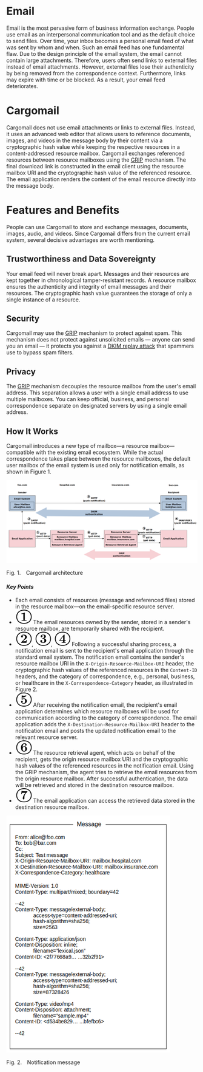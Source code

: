 # Email

Email is the most pervasive form of business information exchange. People use email as an interpersonal communication tool and as the default choice to send files. Over time, your inbox becomes a personal email feed of what was sent by whom and when. Such an email feed has one fundamental flaw. Due to the design principle of the email system, the email cannot contain large attachments. Therefore, users often send links to external files instead of email attachments. However, external files lose their authenticity by being removed from the correspondence context. Furthermore, links may expire with time or be blocked. As a result, your email feed deteriorates.

# Cargomail

Cargomail does not use email attachments or links to external files. Instead, it uses an advanced web editor that allows users to reference documents, images, and videos in the message body by their content via a cryptographic hash value while keeping the respective resources in a content-addressed resource mailbox. Cargomail exchanges referenced resources between resource mailboxes using the [GRIP](https://github.com/cargomail-org/grip) mechanism. The final download link is constructed in the email client using the resource mailbox URI and the cryptographic hash value of the referenced resource. The email application renders the content of the email resource directly into the message body.

# Features and Benefits

People can use Cargomail to store and exchange messages, documents, images, audio, and videos. Since Cargomail differs from the current email system, several decisive advantages are worth mentioning.

## Trustworthiness and Data Sovereignty

Your email feed will never break apart. Messages and their resources are kept together in chronological tamper-resistant records. A resource mailbox ensures the authenticity and integrity of email messages and their resources. The cryptographic hash value guarantees the storage of only a single instance of a resource.

## Security

Cargomail may use the [GRIP](https://github.com/cargomail-org/grip) mechanism to protect against spam. This mechanism does not protect against unsolicited emails — anyone can send you an email —  it protects you against a [DKIM replay attack](https://www.ietf.org/id/draft-chuang-dkim-replay-problem-01.html) that spammers use to bypass spam filters.

## Privacy

The [GRIP](https://github.com/cargomail-org/grip) mechanism decouples the resource mailbox from the user's email address. This separation allows a user with a single email address to use multiple mailboxes. You can keep official, business, and personal correspondence separate on designated servers by using a single email address.

## How It Works

Cargomail introduces a new type of mailbox—a resource mailbox—compatible with the existing email ecosystem. While the actual correspondence takes place between the resource mailboxes, the default user mailbox of the email system is used only for notification emails, as shown in Figure 1.

<div class="diagram">
    <img src=./images/cargomail_architecture.png alt="Cargomail architecture">
</div>

<p class="figure">
Fig.&nbsp;1.&emsp;Cargomail architecture
</p>

#### *Key Points*

<!-- https://tex.stackexchange.com/questions/41681/correct-way-to-bold-italicize-text >
<!-- https://editor.codecogs.com/ >
<!-- \textbf{\raisebox{.5pt}{\textcircled{\raisebox{-.9pt}{\small{1}}}} -->


* Each email consists of resources (message and referenced files) stored in the resource mailbox—on the email-specific resource server.
* ![](images/1.svg) The email resources owned by the sender, stored in a sender's resource mailbox, are temporarily shared with the recipient.
* ![](images/2.svg), ![](images/3.svg), ![](images/4.svg) Following a successful sharing process, a notification email is sent to the recipient's email application through the standard email system. The notification email contains the sender's resource mailbox URI in the `X-Origin-Resource-Mailbox-URI` header, the cryptographic hash values of the referenced resources in the `Content-ID` headers, and the category of correspondence, e.g., personal, business, or healthcare in the `X-Correspondence-Category` header, as illustrated in Figure 2. 
* ![](images/5.svg) After receiving the notification email, the recipient's email application determines which resource mailboxes will be used for communication according to the category of correspondence. The email application adds the `X-Destination-Resource-Mailbox-URI` header to the notification email and posts the updated notification email to the relevant resource server.
* ![](images/6.svg) The resource retrieval agent, which acts on behalf of the recipient, gets the origin resource mailbox URI and the cryptographic hash values of the referenced resources in the notification email. Using the GRIP mechanism, the agent tries to retrieve the email resources from the origin resource mailbox. After successful authentication, the data will be retrieved and stored in the destination resource mailbox.
* ![](images/7.svg) The email application can access the retrieved data stored in the destination resource mailbox.

<div class="diagram">
    <img src=./images/notification-message.png alt="Notification message">
</div>

<p class="figure">
Fig.&nbsp;2.&emsp;Notification message
</p>

